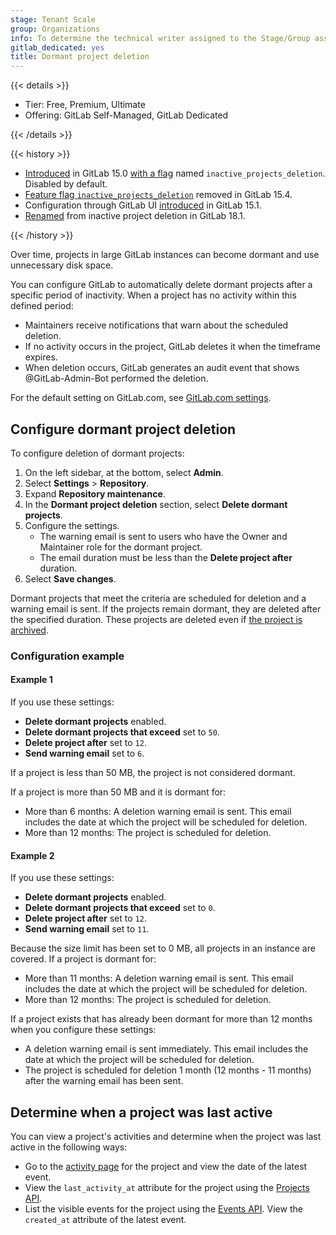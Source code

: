```yaml
---
stage: Tenant Scale
group: Organizations
info: To determine the technical writer assigned to the Stage/Group associated with this page, see https://handbook.gitlab.com/handbook/product/ux/technical-writing/#assignments
gitlab_dedicated: yes
title: Dormant project deletion
---
```


{{< details >}}

- Tier: Free, Premium, Ultimate
- Offering: GitLab Self-Managed, GitLab Dedicated

{{< /details >}}

{{< history >}}

- [Introduced](https://gitlab.com/gitlab-org/gitlab/-/merge_requests/85689) in GitLab 15.0 [with a flag](feature_flags/_index.md) named `inactive_projects_deletion`. Disabled by default.
- [Feature flag `inactive_projects_deletion`](https://gitlab.com/gitlab-org/gitlab/-/merge_requests/96803) removed in GitLab 15.4.
- Configuration through GitLab UI [introduced](https://gitlab.com/gitlab-org/gitlab/-/merge_requests/85575) in GitLab 15.1.
- [Renamed](https://gitlab.com/gitlab-org/gitlab/-/work_items/533275) from inactive project deletion in GitLab 18.1.

{{< /history >}}

Over time, projects in large GitLab instances can become dormant and use unnecessary disk space.

You can configure GitLab to automatically delete dormant projects after a specific period of inactivity.
When a project has no activity within this defined period:

- Maintainers receive notifications that warn about the scheduled deletion.
- If no activity occurs in the project, GitLab deletes it when the timeframe expires.
- When deletion occurs, GitLab generates an audit event that shows @GitLab-Admin-Bot performed the deletion.

For the default setting on GitLab.com, see [GitLab.com settings](../user/gitlab_com/_index.md#dormant-project-deletion).

## Configure dormant project deletion

To configure deletion of dormant projects:

1. On the left sidebar, at the bottom, select **Admin**.
1. Select **Settings** > **Repository**.
1. Expand **Repository maintenance**.
1. In the **Dormant project deletion** section, select **Delete dormant projects**.
1. Configure the settings.
   - The warning email is sent to users who have the Owner and Maintainer role for the dormant project.
   - The email duration must be less than the **Delete project after** duration.
1. Select **Save changes**.

Dormant projects that meet the criteria are scheduled for deletion and a warning email is sent. If the
projects remain dormant, they are deleted after the specified duration. These projects are deleted even if
[the project is archived](../user/project/working_with_projects.md#archive-a-project).

### Configuration example

#### Example 1

If you use these settings:

- **Delete dormant projects** enabled.
- **Delete dormant projects that exceed** set to `50`.
- **Delete project after** set to `12`.
- **Send warning email** set to `6`.

If a project is less than 50 MB, the project is not considered dormant.

If a project is more than 50 MB and it is dormant for:

- More than 6 months: A deletion warning email is sent. This email includes the date at which the project will be scheduled for deletion.
- More than 12 months: The project is scheduled for deletion.

#### Example 2

If you use these settings:

- **Delete dormant projects** enabled.
- **Delete dormant projects that exceed** set to `0`.
- **Delete project after** set to `12`.
- **Send warning email** set to `11`.

Because the size limit has been set to 0 MB, all projects in an instance are covered.
If a project is dormant for:

- More than 11 months: A deletion warning email is sent. This email includes the date at which the project will be scheduled for deletion.
- More than 12 months: The project is scheduled for deletion.

If a project exists that has already been dormant for more than 12 months when you configure these settings:

- A deletion warning email is sent immediately. This email includes the date at which the project will be scheduled for deletion.
- The project is scheduled for deletion 1 month (12 months - 11 months) after the warning email has been sent.

## Determine when a project was last active

You can view a project's activities and determine when the project was last active in the following ways:

- Go to the [activity page](../user/project/working_with_projects.md#view-project-activity) for the project and view
  the date of the latest event.
- View the `last_activity_at` attribute for the project using the [Projects API](../api/projects.md).
- List the visible events for the project using the [Events API](../api/events.md#list-all-visible-events-for-a-project).
  View the `created_at` attribute of the latest event.
